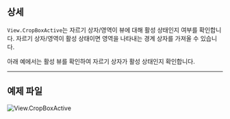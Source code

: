 ## 상세
`View.CropBoxActive`는 자르기 상자/영역이 뷰에 대해 활성 상태인지 여부를 확인합니다. 자르기 상자/영역이 활성 상태이면 영역을 나타내는 경계 상자를 가져올 수 있습니다.

아래 예에서는 활성 뷰를 확인하여 자르기 상자가 활성 상태인지 확인합니다.
___
## 예제 파일

![View.CropBoxActive](./Revit.Elements.Views.View.CropBoxActive_img.jpg)
